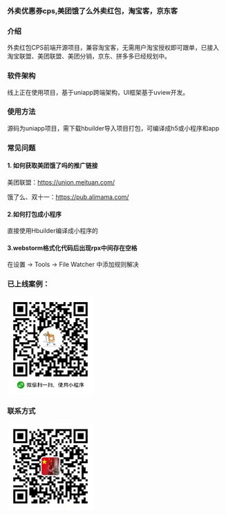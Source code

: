 ### 外卖优惠券cps,美团饿了么外卖红包，淘宝客，京东客

### 介绍
外卖红包CPS前端开源项目，兼容淘宝客，无需用户淘宝授权即可跟单，已接入淘宝联盟、美团联盟、美团分销，京东、拼多多已经规划中。

### 软件架构
线上正在使用项目，基于uniapp跨端架构，UI框架基于uview开发。

### 使用方法
源码为uniapp项目，需下载hbuilder导入项目打包，可编译成h5或小程序和app

### 常见问题
#### 1. 如何获取美团饿了吗的推广链接

美团联盟：https://union.meituan.com/

饿了么、双十一：https://pub.alimama.com/

#### 2.如何打包成小程序

直接使用Hbuilder编译成小程序的

#### 3.webstorm格式化代码后出现rpx中间存在空格
在设置 -> Tools -> File Watcher 中添加规则解决


### 已上线案例：
<img src="https://raw.githubusercontent.com/happiren/dx-coupon-cps/master/examples/aixiang-wechat.jpg" width="200"/>

### 联系方式

<img src="https://raw.githubusercontent.com/happiren/dx-coupon-cps/master/examples/hap-wechat.jpg" width="200"/>

